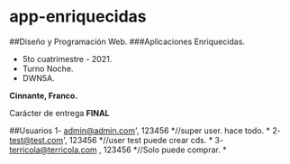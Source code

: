 # app-enriquecidas

##Diseño y Programación Web. 
###Aplicaciones Enriquecidas.
- 5to cuatrimestre - 2021. 
- Turno Noche.
- DWN5A.

**Cinnante, Franco.**

Carácter de entrega **FINAL**

##Usuarios 
1- admin@admin.com', 123456 *//super user. hace todo. *
2- test@test.com', 123456 *//user test puede crear cds. *
3- terricola@terricola.com , 123456 *//Solo puede comprar. *
